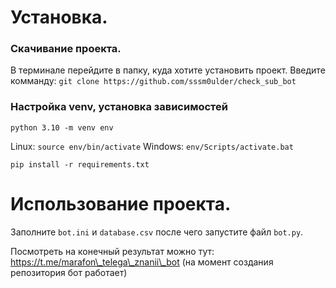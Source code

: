 # Установка.

### Скачивание проекта.
В терминале перейдите в папку, куда хотите установить проект. Введите комманду:
`git clone https://github.com/sssm0ulder/check_sub_bot`

### Настройка venv, установка зависимостей

`python 3.10 -m venv env`

Linux:
`source env/bin/activate`
Windows:
`env/Scripts/activate.bat`

`pip install -r requirements.txt`

# Использование проекта. 

Заполните `bot.ini` и `database.csv` после чего запустите файл `bot.py`.

Посмотреть на конечный результат можно тут: https://t.me/marafon\_telega\_znanii\_bot 
(на момент создания репозитория бот работает)

